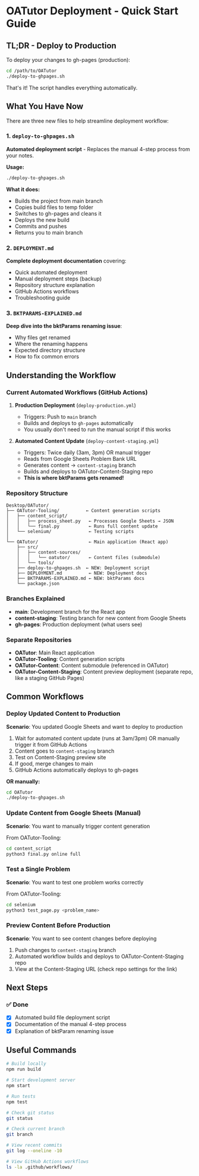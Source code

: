 # OATutor Deployment - Quick Start Guide

## TL;DR - Deploy to Production

To deploy your changes to gh-pages (production):

```bash
cd /path/to/OATutor
./deploy-to-ghpages.sh
```

That's it! The script handles everything automatically.

## What You Have Now

There are three new files to help streamline deployment workflow:

### 1. `deploy-to-ghpages.sh` 
**Automated deployment script** - Replaces the manual 4-step process from your notes.

**Usage:**
```bash
./deploy-to-ghpages.sh
```

**What it does:**
- Builds the project from main branch
- Copies build files to temp folder
- Switches to gh-pages and cleans it
- Deploys the new build
- Commits and pushes
- Returns you to main branch

### 2. `DEPLOYMENT.md`
**Complete deployment documentation** covering:
- Quick automated deployment
- Manual deployment steps (backup)
- Repository structure explanation
- GitHub Actions workflows
- Troubleshooting guide

### 3. `BKTPARAMS-EXPLAINED.md`
**Deep dive into the bktParams renaming issue**:
- Why files get renamed
- Where the renaming happens
- Expected directory structure
- How to fix common errors

## Understanding the Workflow

### Current Automated Workflows (GitHub Actions)

1. **Production Deployment** (`deploy-production.yml`)
   - Triggers: Push to `main` branch
   - Builds and deploys to `gh-pages` automatically
   - You usually don't need to run the manual script if this works

2. **Automated Content Update** (`deploy-content-staging.yml`)
   - Triggers: Twice daily (3am, 3pm) OR manual trigger
   - Reads from Google Sheets Problem Bank URL
   - Generates content → `content-staging` branch
   - Builds and deploys to OATutor-Content-Staging repo
   - **This is where bktParams gets renamed!**

### Repository Structure

```
Desktop/OATutor/
├── OATutor-Tooling/          ← Content generation scripts
│   ├── content_script/
│   │   ├── process_sheet.py   ← Processes Google Sheets → JSON
│   │   └── final.py           ← Runs full content update
│   └── selenium/              ← Testing scripts
│
└── OATutor/                   ← Main application (React app)
    ├── src/
    │   ├── content-sources/
    │   │   └── oatutor/       ← Content files (submodule)
    │   └── tools/
    ├── deploy-to-ghpages.sh  ← NEW: Deployment script
    ├── DEPLOYMENT.md          ← NEW: Deployment docs
    ├── BKTPARAMS-EXPLAINED.md ← NEW: bktParams docs
    └── package.json
```

### Branches Explained

- **main**: Development branch for the React app
- **content-staging**: Testing branch for new content from Google Sheets
- **gh-pages**: Production deployment (what users see)

### Separate Repositories

- **OATutor**: Main React application
- **OATutor-Tooling**: Content generation scripts
- **OATutor-Content**: Content submodule (referenced in OATutor)
- **OATutor-Content-Staging**: Content preview deployment (separate repo, like a staging GitHub Pages)

## Common Workflows

### Deploy Updated Content to Production

**Scenario**: You updated Google Sheets and want to deploy to production

1. Wait for automated content update (runs at 3am/3pm) OR manually trigger it from GitHub Actions
2. Content goes to `content-staging` branch
3. Test on Content-Staging preview site
4. If good, merge changes to main
5. GitHub Actions automatically deploys to gh-pages

**OR manually:**
```bash
cd OATutor
./deploy-to-ghpages.sh
```

### Update Content from Google Sheets (Manual)

**Scenario**: You want to manually trigger content generation

From OATutor-Tooling:
```bash
cd content_script
python3 final.py online full
```

### Test a Single Problem

**Scenario**: You want to test one problem works correctly

From OATutor-Tooling:
```bash
cd selenium
python3 test_page.py <problem_name>
```

### Preview Content Before Production

**Scenario**: You want to see content changes before deploying

1. Push changes to `content-staging` branch
2. Automated workflow builds and deploys to OATutor-Content-Staging repo
3. View at the Content-Staging URL (check repo settings for the link)

## Next Steps

### ✅ Done
- [x] Automated build file deployment script
- [x] Documentation of the manual 4-step process
- [x] Explanation of bktParam renaming issue

## Useful Commands

```bash
# Build locally
npm run build

# Start development server
npm start

# Run tests
npm test

# Check git status
git status

# Check current branch
git branch

# View recent commits
git log --oneline -10

# View GitHub Actions workflows
ls -la .github/workflows/
```
